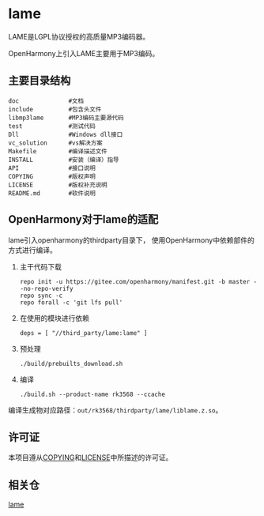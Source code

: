 # lame

LAME是LGPL协议授权的高质量MP3编码器。

OpenHarmony上引入LAME主要用于MP3编码。

## 主要目录结构

```
doc              #文档
include          #包含头文件
libmp3lame       #MP3编码主要源代码
test             #测试代码
Dll              #Windows dll接口
vc_solution      #vs解决方案
Makefile         #编译描述文件
INSTALL          #安装（编译）指导
API              #接口说明
COPYING          #版权声明
LICENSE          #版权补充说明
README.md        #软件说明
```

## OpenHarmony对于lame的适配

lame引入openharmony的thirdparty目录下，
使用OpenHarmony中依赖部件的方式进行编译。
1. 主干代码下载
   ```
   repo init -u https://gitee.com/openharmony/manifest.git -b master --no-repo-verify
   repo sync -c
   repo forall -c 'git lfs pull'
   ```
2. 在使用的模块进行依赖
   ```
   deps = [ "//third_party/lame:lame" ]
   ```
3. 预处理
   ```
   ./build/prebuilts_download.sh
   ```
4. 编译
   ```
   ./build.sh --product-name rk3568 --ccache
   ```
编译生成物对应路径：`out/rk3568/thirdparty/lame/liblame.z.so`。

## 许可证

本项目遵从[COPYING](https://gitee.com/openharmony-sig/third_party_lame/blob/master/COPYING)和[LICENSE](https://gitee.com/openharmony-sig/third_party_lame/blob/master/LICENSE)中所描述的许可证。

## 相关仓
[lame](https://gitee.com/openharmony-sig/third_party_lame)
